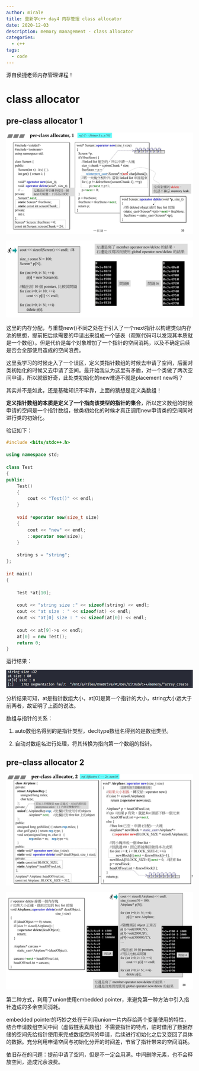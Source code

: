 ```yaml
---
author: mirale
title: 重新学c++ day4 内存管理 class allocator
date: 2020-12-03
description: memory management - class allocator
categories:
  - c++
tags:
  - code
---
```


源自侯捷老师内存管理课程！

# class allocator

## pre-class allocator 1

![](class_allocator1.jpg)

![](class_allocator1case.jpg)

这里的内存分配，与重载new()不同之处在于引入了一个next指针以构建类似内存池的思想，提前把后续需要的申请出来组成一个链表（观察代码可以发现其本质就是一个数组）。但是代价是每个对象增加了一个指针的空间消耗，以及不确定后续是否会全部使用造成的空间浪费。

这里我学习的时候走入了一个误区，定义类指针数组的时候去申请了空间，后面对类初始化的时候又去申请了空间。最开始我认为这里有矛盾，对一个类做了两次空间申请，所以就很好奇，此处类初始化的new难道不就是placement new吗？

其实并不是如此，还是基础知识不牢靠，上面的猜想是定义类数组！

**定义指针数组的本质是定义了一个指向该类型的指针的集合**，所以定义数组的时候申请的空间是一个指针数组，做类初始化的时候才真正调用new申请类的空间同时进行类的初始化。

验证如下：
```cpp
#include <bits/stdc++.h>

using namespace std;

class Test
{
public:
    Test()
    {
        cout << "Test()" << endl;
    }

    void *operator new(size_t size)
    {
        cout << "new" << endl;
        ::operator new(size);
    }

    string s = "string";
};

int main()
{

    Test *at[10];

    cout << "string size :" << sizeof(string) << endl;
    cout << "at size : " << sizeof(at) << endl;
    cout << "at[0] size : " << sizeof(at[0]) << endl;

    cout << at[9]->s << endl;
    at[0] = new Test();
    return 0;
}
```
运行结果：

![](testClassArrayRun.jpg)

分析结果可知，at是指针数组大小，at[0]是第一个指针的大小，string大小远大于前两者，故证明了上面的说法。

数组与指针的关系：

1. auto数组名得到的是指针类型，decltype数组名得到的是数组类型。

2. 自动对数组名进行处理，将其转换为指向第一个数组的指针。

## pre-class allocator 2

![](class_allocator2.jpg)

![](class_allocator2case.jpg)

第二种方式，利用了union使用embedded pointer，来避免第一种方法中引入指针造成的多余空间消耗。

embedded pointer的巧妙之处在于利用union一片内存给两个变量使用的特性，结合申请数组空间中间（虚假链表真数组）不需要指针的特点，临时借用了数据存储的空间先给指针使用来完成数组空间的申请，后续进行初始化之后又变回了具体的数据。充分利用申请空间与初始化分开的时间差，节省了指针带来的空间消耗。

依旧存在的问题：提前申请了空间，但是不一定会用满。中间删除元素，也不会释放空间，造成冗余浪费。
